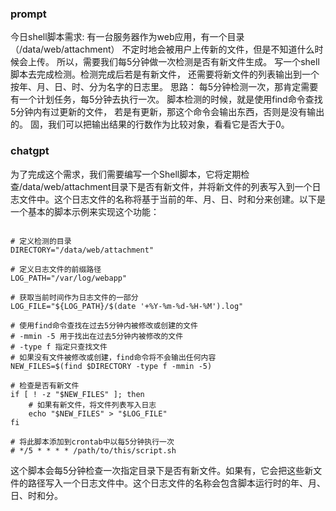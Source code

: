 ### prompt
今日shell脚本需求:
有一台服务器作为web应用，有一个目录（/data/web/attachment）
不定时地会被用户上传新的文件，但是不知道什么时候会上传。
所以，需要我们每5分钟做一次检测是否有新文件生成。
写一个shell脚本去完成检测。检测完成后若是有新文件，
还需要将新文件的列表输出到一个按年、月、日、时、分为名字的日志里。
思路： 每5分钟检测一次，那肯定需要有一个计划任务，每5分钟去执行一次。
脚本检测的时候，就是使用find命令查找5分钟内有过更新的文件，
若是有更新，那这个命令会输出东西，否则是没有输出的。
固，我们可以把输出结果的行数作为比较对象，看看它是否大于0。

### chatgpt
为了完成这个需求，我们需要编写一个Shell脚本，它将定期检查/data/web/attachment目录下是否有新文件，并将新文件的列表写入到一个日志文件中。这个日志文件的名称将基于当前的年、月、日、时和分来创建。以下是一个基本的脚本示例来实现这个功能：
```#!/bin/bash

# 定义检测的目录
DIRECTORY="/data/web/attachment"

# 定义日志文件的前缀路径
LOG_PATH="/var/log/webapp"

# 获取当前时间作为日志文件的一部分
LOG_FILE="${LOG_PATH}/$(date '+%Y-%m-%d-%H-%M').log"

# 使用find命令查找在过去5分钟内被修改或创建的文件
# -mmin -5 用于找出在过去5分钟内被修改的文件
# -type f 指定只查找文件
# 如果没有文件被修改或创建，find命令将不会输出任何内容
NEW_FILES=$(find $DIRECTORY -type f -mmin -5)

# 检查是否有新文件
if [ ! -z "$NEW_FILES" ]; then
    # 如果有新文件，将文件列表写入日志
    echo "$NEW_FILES" > "$LOG_FILE"
fi

# 将此脚本添加到crontab中以每5分钟执行一次
# */5 * * * * /path/to/this/script.sh
```
这个脚本会每5分钟检查一次指定目录下是否有新文件。如果有，它会把这些新文件的路径写入一个日志文件中。这个日志文件的名称会包含脚本运行时的年、月、日、时和分。


